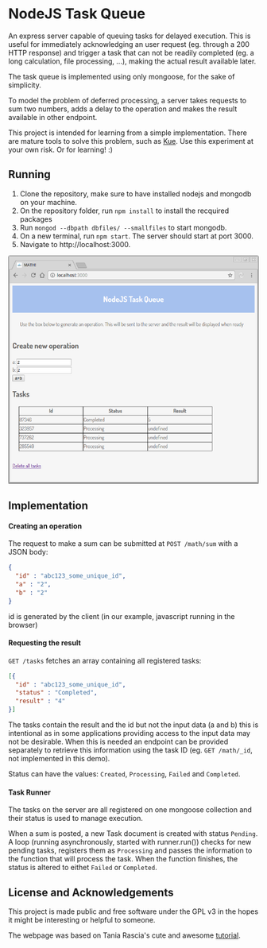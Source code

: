 # NodeJS Task Queue

An express server capable of queuing tasks for delayed execution. This is useful for immediately acknowledging an user request (eg. through a 200 HTTP response) and trigger a task that can not be readily completed (eg. a long calculation, file processing, ...), making the actual result available later.

The task queue is implemented using only mongoose, for the sake of simplicity.

To model the problem of deferred processing, a server takes requests to sum two numbers, adds a delay to the operation and makes the result available in other endpoint.

This project is intended for learning from a simple implementation. There are mature tools to solve this problem, such as [Kue](https://github.com/Automattic/kue). Use this experiment at your own risk. Or for learning!  :)

## Running

1. Clone the repository, make sure to have installed nodejs and mongodb on your machine.
2. On the repository folder, run `npm install` to install the recquired packages
3. Run `mongod --dbpath dbfiles/ --smallfiles` to start mongodb.
4. On a new terminal, run `npm start`. The server should start at port 3000.
5. Navigate to http://localhost:3000.

![Screen Capture](screenCap.png)

## Implementation

#### Creating an operation

The request to make a sum can be submitted at `POST /math/sum` with a JSON body:

```JSON
{
  "id" : "abc123_some_unique_id",
  "a" : "2",
  "b" : "2"
}
```

id is generated by the client (in our example, javascript running in the browser)

#### Requesting the result

`GET /tasks` fetches an array containing all registered tasks:

```JSON
[{
  "id" : "abc123_some_unique_id",
  "status" : "Completed",
  "result" : "4"
}]
```

The tasks contain the result and the id but not the input data (a and b) this is intentional as in some applications providing access to the input data may not be desirable. When this is needed an endpoint can be provided separately to retrieve this information using the task ID (eg. `GET /math/_id`, not implemented in this demo).

Status can have the values: `Created`, `Processing`, `Failed` and `Completed`.

#### Task Runner

The tasks on the server are all registered on one mongoose collection and their status is used to manage execution.

When a sum is posted, a new Task document is created with status `Pending`. A loop (running asynchronously, started with runner.run()) checks for new pending tasks, registers them as `Processing` and passes the information to the function that will process the task. When the function finishes, the status is altered to eithet `Failed` or `Completed`.

## License and Acknowledgements

This project is made public and free software under the GPL v3 in the hopes it might be interesting or helpful to someone.

The webpage was based on Tania Rascia's cute and awesome [tutorial](https://www.taniarascia.com/how-to-connect-to-an-api-with-javascript/).
